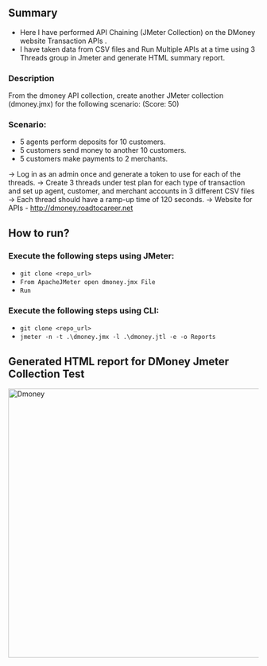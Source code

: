 ## Summary
- Here I have performed API Chaining (JMeter Collection) on the DMoney website Transaction APIs .
- I have taken data from CSV files and Run Multiple APIs at a time using 3 Threads group in Jmeter and generate HTML summary report.

### Description
From the dmoney API collection, create another JMeter collection (dmoney.jmx) for the following scenario: (Score: 50)

### Scenario:
- 5 agents perform deposits for 10 customers.
- 5 customers send money to another 10 customers.
- 5 customers make payments to 2 merchants.

-> Log in as an admin once and generate a token to use for each of the threads. 
-> Create 3 threads under test plan for each type of transaction and set up agent, customer, and merchant accounts in 3 different CSV files
-> Each thread should have a ramp-up time of 120 seconds.
-> Website for APIs - http://dmoney.roadtocareer.net
  
## How to run?
### Execute the following steps using JMeter:
- ``` git clone <repo_url> ```
- ``` From ApacheJMeter open dmoney.jmx File ```
- ``` Run ```

### Execute the following steps using CLI:
- ``` git clone <repo_url> ```
- ``` jmeter -n -t .\dmoney.jmx -l .\dmoney.jtl -e -o Reports ```

## Generated HTML report for DMoney Jmeter Collection Test
<img width="1141" height="541" alt="Dmoney" src="https://github.com/user-attachments/assets/84fc1058-7551-4033-9d44-c4da28c6b31b" />
